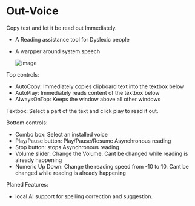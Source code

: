 # Out-Voice

Copy text and let it be read out Immediately.
- A Reading assistance tool for Dyslexic people
- A warpper around system.speech

  ![image](https://github.com/user-attachments/assets/61136e0d-e3c6-42a7-b392-8ce7b3079fac)

Top controls:
- AutoCopy: Immediately copies clipboard text into the textbox below
- AutoPlay: Immediately reads content of the textbox below 
- AlwaysOnTop: Keeps the window above all other windows

Textbox: Select a part of the text and click play to read it out. 

Bottom controls:
- Combo box: Select an installed voice
- Play/Pause button: Play/Pause/Resume Asynchronous reading
- Stop button: stops Asynchronous reading
- Volume slider: Change the Volume. Cant be changed while reading is already happening
- Numeric Up Down: Change the reading speed from -10 to 10. Cant be changed while reading is already happening

Planed Features:
- local AI support for spelling correction and suggestion.
